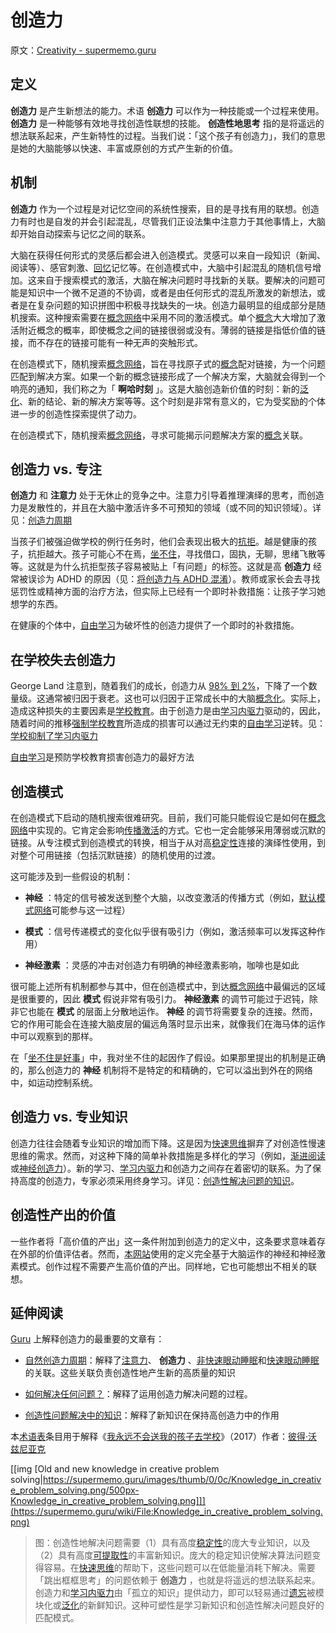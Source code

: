 # 创造力

原文：[Creativity - supermemo.guru](https://supermemo.guru/wiki/Creativity)

## 定义

 **创造力** 是产生新想法的能力。术语 **创造力** 可以作为一种技能或一个过程来使用。 **创造力** 是一种能够有效地寻找创造性联想的技能。 **创造性地思考** 指的是将遥远的想法联系起来，产生新特性的过程。当我们说：「这个孩子有创造力」，我们的意思是她的大脑能够以快速、丰富或原创的方式产生新的价值。

## 机制

 **创造力** 作为一个过程是对记忆空间的系统性搜索，目的是寻找有用的联想。创造力有时也是自发的并会引起混乱，尽管我们正设法集中注意力于其他事情上，大脑却开始自动探索与记忆之间的联系。

大脑在获得任何形式的灵感后都会进入创造模式。灵感可以来自一段知识（新闻、阅读等）、感官刺激、[回忆](https://supermemo.guru/wiki/Recall)记忆等。在创造模式中，大脑中引起混乱的随机信号增加。这来自于搜索模式的激活，大脑在解决问题时寻找新的关联。要解决的问题可能是知识中一个微不足道的不协调，或者是由任何形式的混乱所激发的新想法，或者是在复杂问题的知识拼图中积极寻找缺失的一块。创造力最明显的组成部分是随机搜索。这种搜索需要在[概念网络](https://supermemo.guru/wiki/Concept_network)中采用不同的激活模式。单个[概念](https://supermemo.guru/wiki/Concept)大大增加了激活附近概念的概率，即使概念之间的链接很弱或没有。薄弱的链接是指低价值的链接，而不存在的链接可能有一种无声的突触形式。

在创造模式下，随机搜索[概念网络](https://supermemo.guru/wiki/Concept_network)，旨在寻找原子式的[概念](https://supermemo.guru/wiki/Concept)配对链接，为一个问题匹配到解决方案。如果一个新的概念链接形成了一个解决方案，大脑就会得到一个响亮的通知，我们称之为「 **啊哈时刻** 」。这是大脑创造新价值的时刻：新的[泛化](https://supermemo.guru/wiki/Generalization)、新的结论、新的解决方案等等。这个时刻是非常有意义的，它为受奖励的个体进一步的创造性探索提供了动力。

在创造模式下，随机搜索[概念网络](https://supermemo.guru/wiki/Concept_network)，寻求可能揭示问题解决方案的[概念](https://supermemo.guru/wiki/Concept)关联。

## 创造力 vs. 专注

 **创造力** 和 **注意力** 处于无休止的竞争之中。注意力引导着推理演绎的思考，而创造力是发散性的，并且在大脑中激活许多不可预知的领域（或不同的知识领域）。详见：[创造力周期](https://supermemo.guru/wiki/Creativity_cycle)

当孩子们被强迫做学校的例行任务时，他们会表现出极大的[抗拒](https://supermemo.guru/wiki/Reactance)。越是健康的孩子，抗拒越大。孩子可能心不在焉，[坐不住](https://supermemo.guru/wiki/Fidgeting)，寻找借口，固执，无聊，思绪飞散等等。这就是为什么抗拒型孩子容易被贴上「有问题」的标签。这就是高 **创造力** 经常被误诊为 ADHD 的原因（见：[将创造力与 ADHD 混淆](https://supermemo.guru/wiki/Confusing_creativity_with_ADHD)）。教师或家长会去寻找惩罚性或精神方面的治疗方法，但实际上已经有一个即时补救措施：让孩子学习她想学的东西。

在健康的个体中，[自由学习](https://supermemo.guru/wiki/Free_learning)为破坏性的创造力提供了一个即时的补救措施。

## 在学校失去创造力

George Land 注意到，随着我们的成长，创造力从 [98% 到 2%](http://www.youtube.com/watch?v=ZfKMq-rYtnc)，下降了一个数量级。这通常被归因于衰老。这也可以归因于正常成长中的大脑[概念化](https://supermemo.guru/wiki/Conceptualization)。实际上，造成这种损失的主要因素是[学校教育](https://supermemo.guru/wiki/Schooling)。由于创造力是由[学习内驱力](https://supermemo.guru/wiki/Learn_drive)驱动的，因此，随着时间的推移[强制学校教育](https://supermemo.guru/wiki/Coercive_learning)所造成的损害可以通过无约束的[自由学习](https://supermemo.guru/wiki/Free_learning)逆转。见：[学校抑制了学习内驱力](https://supermemo.guru/wiki/Schools_suppress_the_learn_drive)

[自由学习](https://supermemo.guru/wiki/Free_learning)是预防学校教育损害创造力的最好方法

## 创造模式

在创造模式下启动的随机搜索很难研究。目前，我们可能只能假设它是如何在[概念网络](https://supermemo.guru/wiki/Concept_network)中实现的。它肯定会影响[传播激活](https://supermemo.guru/wiki/Spreading_activation)的方式。它也一定会能够采用薄弱或沉默的链接。从专注模式到创造模式的转换，相当于从对高[稳定性](https://supermemo.guru/wiki/Stability)连接的演绎性使用，到对整个可用链接（包括沉默链接）的随机使用的过渡。

这可能涉及到一些假设的机制：

- **神经** ：特定的信号被发送到整个大脑，以改变激活的传播方式（例如，[默认模式网络](https://en.wikipedia.org/wiki/Default_mode_network)可能参与这一过程）

- **模式** ：信号传递模式的变化似乎很有吸引力（例如，激活频率可以发挥这种作用）

- **神经激素** ：灵感的冲击对创造力有明确的神经激素影响，咖啡也是如此

很可能上述所有机制都参与其中，但在创造模式中，到达[概念网络](https://supermemo.guru/wiki/Concept_network)中最偏远的区域是很重要的，因此 **模式** 假说非常有吸引力。 **神经激素** 的调节可能过于迟钝，除非它也能在 **模式** 的层面上分散地运作。 **神经** 的调节将需要复杂的连接。然而，它的作用可能会在连接大脑皮层的偏远角落时显示出来，就像我们在海马体的运作中可以观察到的那样。

在「[坐不住是好事](https://supermemo.guru/wiki/Fidgeting_is_good)」中，我对坐不住的起因作了假设。如果那里提出的机制是正确的，那么创造力的 **神经** 机制将不是特定的和精确的，它可以溢出到外在的网络中，如运动控制系统。

## 创造力 vs. 专业知识

创造力往往会随着专业知识的增加而下降。这是因为[快速思维](https://supermemo.guru/wiki/Fast_thinking)摒弃了对创造性慢速思维的需求。然而，对这种下降的简单补救措施是多样化的学习（例如，[渐进阅读](https://supermemo.guru/wiki/Incremental_reading)或[神经创造力](https://supermemo.guru/wiki/Neural_creativity)）。新的学习、[学习内驱力](https://supermemo.guru/wiki/Learn_drive)和创造力之间存在着密切的联系。为了保持高度的创造力，专家必须采用终身学习。详见：[创造性解决问题的知识](https://supermemo.guru/wiki/Knowledge_in_creative_problem_solving)。

## 创造性产出的价值

一些作者将「高价值的产出」这一条件附加到创造力的定义中，这条要求意味着存在外部的价值评估者。然而，[本网站](https://supermemo.guru/wiki/SuperMemo_Guru)使用的定义完全基于大脑运作的神经和神经激素模式。创作过程不需要产生高价值的产出。同样地，它也可能想出不相关的联想。

## 延伸阅读

[Guru](https://supermemo.guru/wiki/SuperMemo_Guru) 上解释创造力的最重要的文章有：

- [自然创造力周期](https://supermemo.guru/wiki/Natural_creativity_cycle)：解释了[注意力](https://supermemo.guru/wiki/Attention)、 **创造力** 、[非快速眼动睡眠](https://supermemo.guru/wiki/NREM_sleep)和[快速眼动睡眠](https://supermemo.guru/wiki/REM_sleep)的关联。这些关联负责创造性地产生新的高质量的知识

- [如何解决任何问题？](https://supermemo.guru/wiki/How_to_solve_any_problem%3F)：解释了运用创造力解决问题的过程。

- [创造性问题解决中的知识](https://supermemo.guru/wiki/Knowledge_in_creative_problem_solving)：解释了新知识在保持高创造力中的作用

本[术语表](https://supermemo.guru/wiki/Glossary)条目用于解释《[我永远不会送我的孩子去学校](https://supermemo.guru/wiki/Problem_of_Schooling)》（2017）作者：[彼得·沃兹尼亚克](https://supermemo.guru/wiki/Piotr_Wozniak)

[[img [Old and new knowledge in creative problem solving|https://supermemo.guru/images/thumb/0/0c/Knowledge_in_creative_problem_solving.png/500px-Knowledge_in_creative_problem_solving.png]]](https://supermemo.guru/wiki/File:Knowledge_in_creative_problem_solving.png)

> 图：创造性地解决问题需要（1）具有高度[稳定性](https://supermemo.guru/wiki/Stability)的庞大专业知识，以及（2）具有高度[可提取性](https://supermemo.guru/wiki/Retrievability)的丰富新知识。庞大的稳定知识使解决算法问题变得容易。在[快速思维](https://supermemo.guru/wiki/Fast_thinking)的帮助下，这些问题可以在低能量消耗下解决。需要「跳出框框思考」的问题依赖于 **创造力** ，也就是将遥远的想法联系起来。创造力和[学习内驱力](https://supermemo.guru/wiki/Learn_drive)由「孤立的知识」提供动力，即可以轻易通过[遗忘](https://supermemo.guru/wiki/Forgetting)被模块化或[泛化](https://supermemo.guru/wiki/Generalization)的新鲜知识。这种可塑性是学习新知识和创造性解决问题良好的匹配模式。